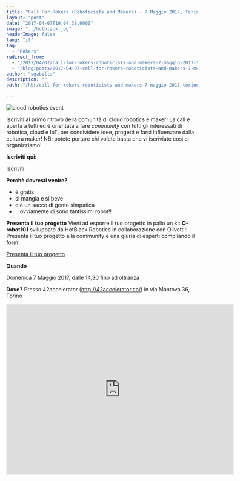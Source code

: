```yaml
---
title: "Call For Rokers (Roboticists and Makers) - 7 Maggio 2017, Torino"
layout: "post"
date: "2017-04-07T10:04:38.000Z"
image: "../hotblack.jpg"
headerImage: false
lang: "it"
tag:
  - "Rokers"
redirect_from:
  - "/2017/04/07/call-for-rokers-roboticists-and-makers-7-maggio-2017-torino/"
  - "/blog/posts/2017-04-07-call-for-rokers-roboticists-and-makers-7-maggio-2017-torino"
author: "sgabello"
description: ""
path: "/hbr/call-for-rokers-roboticists-and-makers-7-maggio-2017-torino/"

---
```


![cloud robotics event ](./https%3A%2F%2Fcdn.evbuc.com%2Fimages%2F30171570%2F88322724341%2F1%2Foriginal.jpg)

Iscriviti al primo ritrovo della comunità di cloud robotics e maker! La call è aperta a tutti ed è orientata a fare _community_ con tutti gli interessati di robotica, cloud e IoT, per condividere idee, progetti e farsi influenzare dalla cultura maker!
NB: potete portare chi volete basta che vi iscriviate così ci organizziamo!

**Iscriviti qui:**

<a href="https://www.eventbrite.it/e/biglietti-cloud-roker-faire-33518692311" type="button" class="btn btn-lg btn-info">Iscriviti</a>

**Perchè dovresti venire?**

- è gratis
- si mangia e si beve
- c'è un sacco di gente simpatica
- ...ovviamente ci sono tantissimi robot!!

**Presenta il tuo progetto**
Vieni ad esporre il tuo progetto in palio un kit **O-robot101** sviluppato da HotBlack Robotics in collaborazione con Olivetti!!
Presenta il tuo progetto alla community e una giuria di esperti compilando il form:

<a href="https://goo.gl/forms/UYVhW4sgTZcpZdZI2" type="button" class="btn btn-lg btn-info">Presenta il tuo progetto</a>

**Quando**

Domenica 7 Maggio 2017, dalle 14,30 fino ad oltranza

**Dove?**
Presso 42accelerator (http://42accelerator.co/) in via Mantova 36, Torino

<iframe src="https://www.google.com/maps/embed?pb=!1m14!1m8!1m3!1d11270.115904730876!2d7.6984471!3d45.0750653!3m2!1i1024!2i768!4f13.1!3m3!1m2!1s0x0%3A0xf3c0ac9d7d4adf63!2s42Accelerator!5e0!3m2!1sit!2sit!4v1491559960175" width="600" height="450" frameborder="0" style="border:0" allowfullscreen></iframe>
